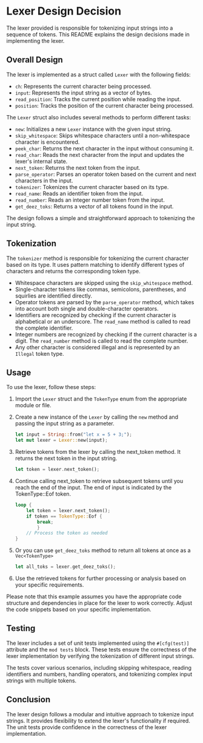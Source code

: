 # Lexer Design Decision

The lexer provided is responsible for tokenizing input strings into a sequence of tokens. This README explains the design decisions made in implementing the lexer.

## Overall Design

The lexer is implemented as a struct called `Lexer` with the following fields:

- `ch`: Represents the current character being processed.
- `input`: Represents the input string as a vector of bytes.
- `read_position`: Tracks the current position while reading the input.
- `position`: Tracks the position of the current character being processed.

The `Lexer` struct also includes several methods to perform different tasks:

- `new`: Initializes a new `Lexer` instance with the given input string.
- `skip_whitespace`: Skips whitespace characters until a non-whitespace character is encountered.
- `peek_char`: Returns the next character in the input without consuming it.
- `read_char`: Reads the next character from the input and updates the lexer's internal state.
- `next_token`: Returns the next token from the input.
- `parse_operator`: Parses an operator token based on the current and next characters in the input.
- `tokenizer`: Tokenizes the current character based on its type.
- `read_name`: Reads an identifier token from the input.
- `read_number`: Reads an integer number token from the input.
- `get_deez_toks`: Returns a vector of all tokens found in the input.

The design follows a simple and straightforward approach to tokenizing the input string.

## Tokenization

The `tokenizer` method is responsible for tokenizing the current character based on its type. It uses pattern matching to identify different types of characters and returns the corresponding token type.

- Whitespace characters are skipped using the `skip_whitespace` method.
- Single-character tokens like commas, semicolons, parentheses, and squirlies are identified directly.
- Operator tokens are parsed by the `parse_operator` method, which takes into account both single and double-character operators.
- Identifiers are recognized by checking if the current character is alphabetical or an underscore. The `read_name` method is called to read the complete identifier.
- Integer numbers are recognized by checking if the current character is a digit. The `read_number` method is called to read the complete number.
- Any other character is considered illegal and is represented by an `Illegal` token type.

## Usage

To use the lexer, follow these steps:

1.  Import the `Lexer` struct and the `TokenType` enum from the appropriate module or file.

2.  Create a new instance of the `Lexer` by calling the `new` method and passing the input string as a parameter.

    ```rust
    let input = String::from("let x = 5 + 3;");
    let mut lexer = Lexer::new(input);
    ```

3.  Retrieve tokens from the lexer by calling the next_token method. It returns the next token in the input string.

    ```rust
    let token = lexer.next_token();

    ```

4.  Continue calling next_token to retrieve subsequent tokens until you reach the end of the input. The end of input is indicated by the TokenType::Eof token.
    ```rust
    loop {
        let token = lexer.next_token();
        if token == TokenType::Eof {
            break;
            }
        // Process the token as needed
    }
    ```
5.  Or you can use `get_deez_toks` method to return all tokens at once as a `Vec<TokenType>`

    ```rust
    let all_toks = lexer.get_deez_toks();
    ```

6.  Use the retrieved tokens for further processing or analysis based on your specific requirements.

Please note that this example assumes you have the appropriate code structure and dependencies in place for the lexer to work correctly. Adjust the code snippets based on your specific implementation.

## Testing

The lexer includes a set of unit tests implemented using the `#[cfg(test)]` attribute and the `mod tests` block.
These tests ensure the correctness of the lexer implementation by verifying the tokenization of different input strings.

The tests cover various scenarios, including skipping whitespace, reading identifiers and numbers,
handling operators, and tokenizing complex input strings with multiple tokens.

## Conclusion

The lexer design follows a modular and intuitive approach to tokenize input strings.
It provides flexibility to extend the lexer's functionality if required.
The unit tests provide confidence in the correctness of the lexer implementation.
